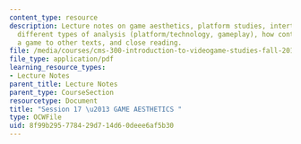 ```yaml
---
content_type: resource
description: Lecture notes on game aesthetics, platform studies, intertextuality,
  different types of analysis (platform/technology, gameplay), how content relates
  a game to other texts, and close reading.
file: /media/courses/cms-300-introduction-to-videogame-studies-fall-2011/8f99b295778429d714d60deee6af5b30_MITCMS_300F11_session_17.pdf
file_type: application/pdf
learning_resource_types:
- Lecture Notes
parent_title: Lecture Notes
parent_type: CourseSection
resourcetype: Document
title: "Session 17 \u2013 GAME AESTHETICS "
type: OCWFile
uid: 8f99b295-7784-29d7-14d6-0deee6af5b30
---
```

